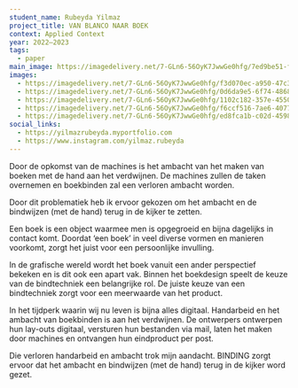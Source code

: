 ```yaml
---
student_name: Rubeyda Yilmaz
project_title: VAN BLANCO NAAR BOEK
context: Applied Context
year: 2022—2023
tags:
  - paper
main_image: https://imagedelivery.net/7-GLn6-56OyK7JwwGe0hfg/7ed9be51-fa75-4f91-7a02-326434904100
images:
  - https://imagedelivery.net/7-GLn6-56OyK7JwwGe0hfg/f3d070ec-a950-47c3-7eea-9ca81c2afb00
  - https://imagedelivery.net/7-GLn6-56OyK7JwwGe0hfg/0d6da9e5-6f74-4868-115c-584f78f87100
  - https://imagedelivery.net/7-GLn6-56OyK7JwwGe0hfg/1102c182-357e-4550-fdc3-6c33c9908100
  - https://imagedelivery.net/7-GLn6-56OyK7JwwGe0hfg/f6ccf516-7ae6-4077-03ec-c356bc547800
  - https://imagedelivery.net/7-GLn6-56OyK7JwwGe0hfg/ed8fca1b-c02d-4598-10d8-5e119c91d300
social_links:
  - https://yilmazrubeyda.myportfolio.com
  - https://www.instagram.com/yilmaz.rubeyda
---
```

Door de opkomst van de machines is het ambacht van het maken van boeken met de hand aan het verdwijnen. De machines zullen de taken overnemen en boekbinden zal een verloren ambacht worden.

Door dit problematiek heb ik ervoor gekozen om het ambacht en de bindwijzen (met de hand) terug in de kijker te zetten.

Een boek is een object waarmee men is opgegroeid en bijna dagelijks in contact komt.
Doordat ‘een boek’ in veel diverse vormen en manieren voorkomt, zorgt het juist voor een persoonlijke invulling.

In de grafische wereld wordt het boek vanuit een ander perspectief bekeken en is dit ook een apart vak. Binnen het boekdesign speelt de keuze van de bindtechniek een belangrijke rol. De juiste keuze van een bindtechniek zorgt voor een meerwaarde van het product.

In het tijdperk waarin wij nu leven is bijna alles digitaal. Handarbeid en het ambacht van boekbinden is aan het verdwijnen. De ontwerpers ontwerpen hun lay-outs digitaal, versturen hun bestanden via mail, laten het maken door machines en ontvangen hun eindproduct per post. 

Die verloren handarbeid en ambacht trok mijn aandacht. BINDING zorgt ervoor dat het ambacht en bindwijzen (met de hand) terug in de kijker word gezet.